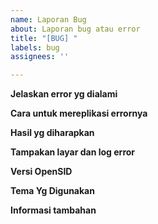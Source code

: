 ```yaml
---
name: Laporan Bug
about: Laporan bug atau error
title: "[BUG] "
labels: bug
assignees: ''

---
```


**Jelaskan error yg dialami**
<!--
Berikan keterangan yg jelas dan singkat mengenai error yg dialami. 
Pastikan error ini juga ditemukan di https://demo.opensid.or.id (untuk RIlis Umum) atau di https://berputar.opensid.or.id (untuk RIlis Premium).
-->



**Cara untuk mereplikasi errornya**
<!--
Langkah untuk mereplikasi error yg dialami, misalnya:
1. Pergi ke halaman '...'
2. Klik tombol '....'
3. Gulir ke bawah sampai '....'
4. Lihat error
-->


**Hasil yg diharapkan**
<!--
Berikan keterangan yg jelas dan singkat apa hasil yg diharapkan.
-->

**Tampakan layar dan log error**
<!--
Lampirkan tampakan layar yg menjelaskan permasalahan.
Lampirkan isi file di folder `logs` atau tampakan error di console inspector browser.
-->


**Versi OpenSID**
<!--
Error ini terjadi di rilis/versi berapa: Rilis umum (mis. v21.03) atau premium (v21.03-premium)?
-->


**Tema Yg Digunakan**
<!-- Sebutkan tema dan versinya yg digunakan -->



**Informasi tambahan**
<!--
Penjelasan lain yg dapat membantu.
-->
